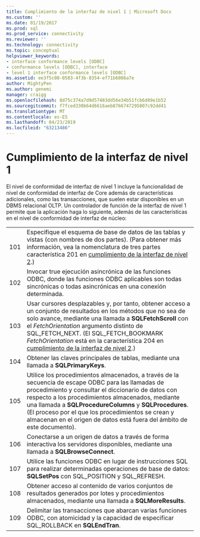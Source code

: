 ```yaml
---
title: Cumplimiento de la interfaz de nivel 1 | Microsoft Docs
ms.custom: ''
ms.date: 01/19/2017
ms.prod: sql
ms.prod_service: connectivity
ms.reviewer: ''
ms.technology: connectivity
ms.topic: conceptual
helpviewer_keywords:
- interface conformance levels [ODBC]
- conformance levels [ODBC], interface
- level 1 interface conformance levels [ODBC]
ms.assetid: ee3f5c08-0583-4f3b-8354-ef71b6086a7e
author: MightyPen
ms.author: genemi
manager: craigg
ms.openlocfilehash: 8d75c374a7d9d57483dd56e34b51fcb6d89e1b52
ms.sourcegitcommit: f7fced330b64d6616aeb8766747295807c92dd41
ms.translationtype: MT
ms.contentlocale: es-ES
ms.lasthandoff: 04/23/2019
ms.locfileid: "63213486"
---
```

# <a name="level-1-interface-conformance"></a>Cumplimiento de la interfaz de nivel 1
El nivel de conformidad de interfaz de nivel 1 incluye la funcionalidad de nivel de conformidad de interfaz de Core además de características adicionales, como las transacciones, que suelen estar disponibles en un DBMS relacional OLTP. Un controlador de función de la interfaz de nivel 1 permite que la aplicación haga lo siguiente, además de las características en el nivel de conformidad de interfaz de núcleo:  
  
|||  
|-|-|  
|101|Especifique el esquema de base de datos de las tablas y vistas (con nombres de dos partes). (Para obtener más información, vea la nomenclatura de tres partes característica 201 en [cumplimiento de la interfaz de nivel 2](../../../odbc/reference/develop-app/level-2-interface-conformance.md).)|  
|102|Invocar true ejecución asincrónica de las funciones ODBC, donde las funciones ODBC aplicables son todas sincrónicas o todas asincrónicas en una conexión determinada.|  
|103|Usar cursores desplazables y, por tanto, obtener acceso a un conjunto de resultados en los métodos que no sea de solo avance, mediante una llamada a **SQLFetchScroll** con el *FetchOrientation* argumento distinto de SQL_FETCH_NEXT. (El SQL_FETCH_BOOKMARK *FetchOrientation* está en la característica 204 en [cumplimiento de la interfaz de nivel 2](../../../odbc/reference/develop-app/level-2-interface-conformance.md).)|  
|104|Obtener las claves principales de tablas, mediante una llamada a **SQLPrimaryKeys**.|  
|105|Utilice los procedimientos almacenados, a través de la secuencia de escape ODBC para las llamadas de procedimiento y consultar el diccionario de datos con respecto a los procedimientos almacenados, mediante una llamada a **SQLProcedureColumns** y **SQLProcedures**. (El proceso por el que los procedimientos se crean y almacenan en el origen de datos está fuera del ámbito de este documento).|  
|106|Conectarse a un origen de datos a través de forma interactiva los servidores disponibles, mediante una llamada a **SQLBrowseConnect**.|  
|107|Utilice las funciones ODBC en lugar de instrucciones SQL para realizar determinadas operaciones de base de datos: **SQLSetPos** con SQL_POSITION y SQL_REFRESH.|  
|108|Obtener acceso al contenido de varios conjuntos de resultados generados por lotes y procedimientos almacenados, mediante una llamada a **SQLMoreResults**.|  
|109|Delimitar las transacciones que abarcan varias funciones ODBC, con atomicidad y la capacidad de especificar SQL_ROLLBACK en **SQLEndTran**.|
